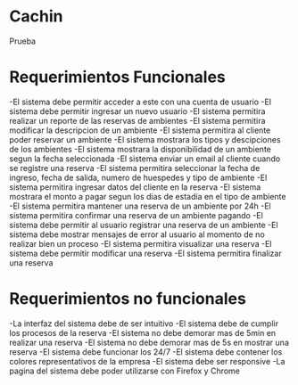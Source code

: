 # Cachin
Prueba 
# Requerimientos Funcionales

-El sistema debe permitir acceder a este con una cuenta
 de usuario
-El sistema debe permitir ingresar un nuevo usuario
-El sistema permitira realizar un reporte de las reservas
 de ambientes
-El sistema permitira modificar la descripcion de un ambiente
-El sistema permitira al cliente poder reservar un ambiente
-El sistema mostrara los tipos y descipciones de los ambientes
-El sistema mostrara la disponibilidad de un ambiente segun la 
 fecha seleccionada
-El sistema enviar un email al cliente cuando se registre una reserva
-El sistema permitira seleccionar la fecha de ingreso, fecha de salida,
 numero de huespedes y tipo de ambiente
-El sistema permitira ingresar datos del cliente en la reserva
-El sistema mostrara el monto a pagar segun los dias de estadia
 en el tipo de ambiente
-El sistema permitira mantener una reserva de un ambiente por 24h
-El sistema permitira confirmar una reserva de un ambiente pagando
-El sistema debe permitir al usuario registrar una reserva de un ambiente
-El sistema debe mostrar mensajes de error al usuario al momento
 de no realizar bien un proceso 
-El sistema permitira visualizar una reserva
-El sistema debe permitir modificar una reserva
-El sistema permitira finalizar una reserva

# Requerimientos no funcionales

-La interfaz del sistema debe de ser intuitivo
-El sistema debe de cumplir los procesos de la reserva
-El sistema no debe demorar  mas de 5min en realizar una reserva
-El sistema no debe demorar mas de 5s en mostrar una reserva
-El sistema debe funcionar los 24/7
-El sistema debe contener los colores representativos de la empresa	
-El sistema debe ser responsive
-La pagina del sistema debe poder utilizarse con Firefox y Chrome

